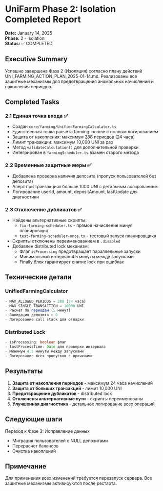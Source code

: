 # UniFarm Phase 2: Isolation Completed Report
**Date:** January 14, 2025  
**Phase:** 2 - Isolation  
**Status:** ✅ COMPLETED

## Executive Summary
Успешно завершена Фаза 2 (Изоляция) согласно плану действий UNI_FARMING_ACTION_PLAN_2025-01-14.md. Реализованы все защитные механизмы для предотвращения аномальных начислений и накопления периодов.

## Completed Tasks

### 2.1 Единая точка входа ✅
- Создан `core/farming/UnifiedFarmingCalculator.ts`
- Единственная точка расчета farming income с полным логированием
- Защита от накопления: максимум 288 периодов (24 часа)
- Лимит транзакции: максимум 10,000 UNI за раз
- Метод `validateCalculation()` для дополнительной проверки
- Интегрирован в `farmingScheduler.ts` взамен старого метода

### 2.2 Временные защитные меры ✅
- Добавлена проверка наличия депозита (пропуск пользователей без депозита)
- Алерт при транзакциях больше 1000 UNI с детальным логированием
- Логирование userId, amount, depositAmount, lastUpdate для диагностики

### 2.3 Отключение дубликатов ✅
- Найдены альтернативные скрипты:
  - `fix-farming-scheduler.ts` - прямое начисление минуя планировщик
  - `test-farming-scheduler-once.ts` - тестовый запуск планировщика
- Скрипты отключены переименованием в `.disabled`
- Добавлен distributed lock механизм:
  - Флаг `isProcessing` предотвращает параллельные запуски
  - Минимальный интервал 4.5 минуты между запусками
  - Finally блок гарантирует снятие lock при ошибках

## Технические детали

### UnifiedFarmingCalculator
```typescript
- MAX_ALLOWED_PERIODS = 288 (24 часа)
- MAX_SINGLE_TRANSACTION = 10000 UNI
- Расчет по периодам (5 минут)
- Валидация депозита > 0
- Логирование call stack для отладки
```

### Distributed Lock
```typescript
- isProcessing: boolean флаг
- lastProcessTime: Date для проверки интервала
- Минимум 4.5 минуты между запусками
- Логирование всех пропусков с причинами
```

## Результаты
1. **Защита от накопления периодов** - максимум 24 часа начислений
2. **Защита от больших транзакций** - лимит 10,000 UNI
3. **Предотвращение дубликатов** - distributed lock
4. **Отключены альтернативные пути** - скрипты переименованы
5. **Улучшенная диагностика** - детальное логирование всех операций

## Следующие шаги
Переход к Фазе 3: Исправление данных
- Миграция пользователей с NULL депозитами
- Перерасчет балансов
- Очистка накоплений

## Примечание
Для применения всех изменений требуется перезапуск сервера. Все защитные механизмы активируются после рестарта.